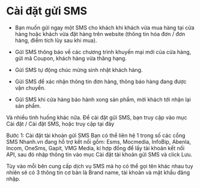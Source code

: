 # Cài đặt gửi SMS
- Bạn muốn gửi ngay một SMS cho khách khi khách vừa mua hàng tại cửa hàng hoặc khách vừa đặt hàng trên website (thông tin hóa đơn / đơn hàng, điểm tích lũy sau khi mua).

- Gửi SMS thông báo về các chương trình khuyến mại mới của cửa hàng, gửi mã Coupon, khách hàng vừa thăng hạng.

- Gửi SMS tự động chúc mừng sinh nhật khách hàng.

- Gửi SMS để xác nhận thông tin đơn hàng, thông báo hàng đang được vận chuyển.

- Gửi SMS khi cửa hàng bảo hành xong sản phẩm, mời khách tới nhận lại sản phẩm.

Và nhiều tình huống khác nữa. Để cài đặt gửi SMS, bạn truy cập vào mục Cài đặt / Cài đặt SMS, hoặc truy cập tại đây

Bước 1: Cài đặt tài khoản gửi SMS
Bạn có thể liên hệ 1 trong số các cổng SMS Nhanh.vn đang hỗ trợ kết nối gồm: Esms, Mocmedia, InfoBip, Abenla, Incom, OneSms, Gapit, VMG Media, kí hợp đồng để lấy tài khoản kết nối API, sau đó nhập thông tin vào mục Cài đặt tài khoản gửi SMS và click Lưu.

Tùy vào mỗi bên cung cấp dịch vụ SMS mà họ có thể gọi tên khác nhau tuy nhiên sẽ có 3 thông tin cơ bản là Brand name, tài khoản và mật khẩu đăng nhập.

